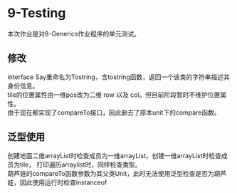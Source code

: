 # 9-Testing
本次作业是对8-Generics作业程序的单元测试。 
   

## 修改
interface Say重命名为Tostring，含tostring函数，返回一个该类的字符串描述其身份信息。  
tile的位置属性由一维pos改为二维 row 以及 col。但目前阶段暂时不维护位置属性。  
由于现在都实现了compareTo接口，因此删去了原本unit下的compare函数。

## 泛型使用
创建地面二维arrayList时检查成员为一维arrayList，创建一维arrayList时检查成员为tile，
打印遍历arraylist时，同样检查类型。  
葫芦娃的compareTo函数参数为其父类Unit，此时无法使用泛型检查是否为葫芦娃，因此使用运行时检查instanceof
